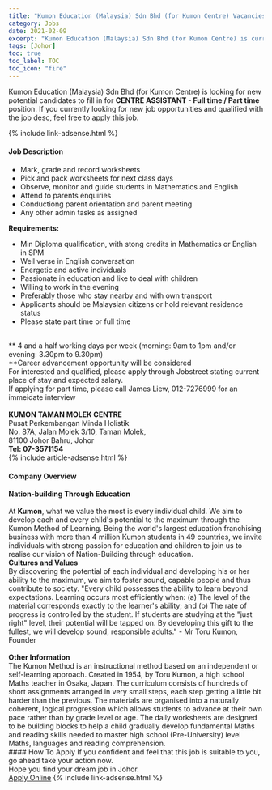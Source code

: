 ```yaml
---
title: "Kumon Education (Malaysia) Sdn Bhd (for Kumon Centre) Vacancies CENTRE ASSISTANT -  Full time / Part time" 
category: Jobs 
date: 2021-02-09 
excerpt: "Kumon Education (Malaysia) Sdn Bhd (for Kumon Centre) is currently looking for suitable person to fill in the CENTRE ASSISTANT -  Full time / Part time which based in Johor" 
tags: [Johor] 
toc: true 
toc_label: TOC 
toc_icon: "fire" 
--- 
```


<p>Kumon Education (Malaysia) Sdn Bhd (for Kumon Centre) is looking for new potential candidates to fill in for <b>CENTRE ASSISTANT -  Full time / Part time</b> position. If you currently looking for new job opportunities and qualified with the job desc, feel free to apply this job.
</p>{% include link-adsense.html %} 
<div><div><h4>Job Description</h4></div><div><div><span><div><ul><li>Mark, grade and record worksheets</li><li>Pick and pack worksheets for next class days</li><li>Observe, monitor and guide students in Mathematics and English</li><li>Attend to parents enquiries</li><li>Conductiong parent orientation and parent meeting</li><li>Any other admin tasks as assigned</li></ul><div><strong>Requirements:</strong></div><ul><li>Min Diploma qualification, with stong credits in Mathematics or English in SPM</li><li>Well verse in English conversation</li><li>Energetic and active individuals</li><li>Passionate in education and like to deal with children</li><li>Willing to work in the evening</li><li>Preferably those who stay nearby and with own transport</li><li>Applicants should be Malaysian citizens or hold relevant residence status</li><li>Please state part time or full time</li></ul><div><br>** 4 and a half working days per week (morning: 9am to 1pm and/or evening: 3.30pm to 9.30pm)<br>**Career advancement opportunity will be considered<strong>&#160; &#160; &#160; &#160; &#160; &#160; &#160; &#160; &#160;</strong></div><div>For interested and qualified, please apply through Jobstreet stating current place of stay and expected salary.</div><div>If applying for part time, please call James Liew, 012-7276999 for an immeidate interview</div><div><div><br><strong>KUMON TAMAN MOLEK CENTRE</strong><br>Pusat Perkembangan Minda Holistik<br>No. 87A, Jalan Molek 3/10, Taman Molek,<br>81100 Johor Bahru, Johor</div><div><strong>Tel: 07-3571154</strong></div></div></div></span></div></div></div> 
{% include article-adsense.html %} 
<div><div><h4>Company Overview</h4></div><div><div><span><div><div>
<strong>Nation-building Through Education</strong></div>
<div>
<br>
	At <strong>Kumon</strong>, what we value the most is every individual child. We aim to develop each and every child's potential to the maximum through the Kumon Method of Learning. Being the world's largest education franchising business with more than 4 million Kumon students in 49 countries, we invite individuals with strong passion for education and children to join us to realise our vision of Nation-Building through education.</div>
<div>
<strong>Cultures and Values</strong><br>
	By discovering the potential of each individual and developing his or her ability to the maximum, we aim to foster sound, capable people and thus contribute to society. "Every child possesses the ability to learn beyond expectations. Learning occurs most efficiently when: (a) The level of the material corresponds exactly to the learner's ability; and (b) The rate of progress is controlled by the student. If students are studying at the "just right" level, their potential will be tapped on. By developing this gift to the fullest, we will develop sound, responsible adults." - Mr Toru Kumon, Founder</div>
<div>
<br>
<strong>Other Information</strong><br>
	The Kumon Method is an instructional method based on an independent or self-learning approach. Created in 1954, by Toru Kumon, a high school Maths teacher in Osaka, Japan. The curriculum consists of hundreds of short assignments arranged in very small steps, each step getting a little bit harder than the previous. The materials are organised into a naturally coherent, logical progression which allows students to advance at their own pace rather than by grade level or age. The daily worksheets are designed to be building blocks to help a child gradually develop fundamental Maths and reading skills needed to master high school (Pre-University) level Maths, languages and reading comprehension.</div></div></span></div></div></div> 
#### How To Apply 
If you confident and feel that this job is suitable to you, go ahead take your action now. <br/> 
Hope you find your dream job in Johor. <br/> 
<a href="https://www.jobstreet.com.my/en/job/centre-assistant-full-time-part-time-4479851?jobId=jobstreet-my-job-4479851&" class="btn btn--info" target="_blank" rel="nofollow noopenner">Apply Online</a> 
{% include link-adsense.html %} 